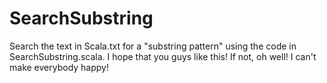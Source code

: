 # SearchSubstring
Search the text in Scala.txt for a "substring pattern" using the code in SearchSubstring.scala.
I hope that you guys like this!  If not, oh well!  I can't make everybody happy!
